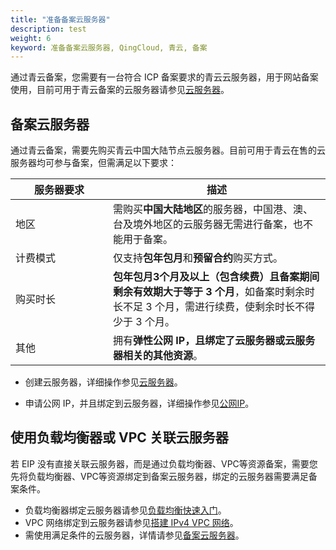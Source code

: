 ```yaml
---
title: "准备备案云服务器"
description: test
weight: 6
keyword: 准备备案云服务器, QingCloud, 青云, 备案
---
```


通过青云备案，您需要有一台符合 ICP 备案要求的青云云服务器，用于网站备案使用，目前可用于青云备案的云服务器请参见[云服务器](/compute/vm/intro/instance/)。

## 备案云服务器

通过青云备案，需要先购买青云中国大陆节点云服务器。目前可用于青云在售的云服务器均可参与备案，但需满足以下要求：

| <span style="display:inline-block;width:140px">服务器要求</span> | <span style="display:inline-block;width:200px">描述</span>   |
| ------------------------------------------------------------ | ------------------------------------------------------------ |
| 地区                                                         | 需购买**中国大陆地区**的服务器，中国港、澳、台及境外地区的云服务器无需进行备案，也不能用于备案。 |
| 计费模式                                                     | 仅支持**包年包月**和**预留合约**购买方式。                   |
| 购买时长                                                     | **包年包月3个月及以上（包含续费）且备案期间剩余有效期大于等于 3 个月**，如备案时剩余时长不足 3 个月，需进行续费，使剩余时长不得少于 3 个月。 |
| 其他                                                         | 拥有**弹性公网 IP，且绑定了云服务器或云服务器相关的其他资源**。 |


- 创建云服务器，详细操作参见[云服务器](/compute/vm/intro/instance/)。

- 申请公网 IP，并且绑定到云服务器，详细操作参见[公网IP](/network/eip/intro/introduction/)。

## 使用负载均衡器或 VPC 关联云服务器

若 EIP 没有直接关联云服务器，而是通过负载均衡器、VPC等资源备案，需要您先将负载均衡器、VPC等资源绑定到备案云服务器，绑定的云服务器需要满足备案条件。

- 负载均衡器绑定云服务器请参见[负载均衡快速入门](/network/loadbalancer/quickstart/qs_process/)。
- VPC 网络绑定到云服务器请参见[搭建 IPv4 VPC 网络](/network/vpc/quick-start/20_qs_ipv4/#步骤2在私有网络中创建云服务器)。
- 需使用满足条件的云服务器，详情请参见[备案云服务器](/site/record/prepare/prepare_vm/#备案云服务器)。
